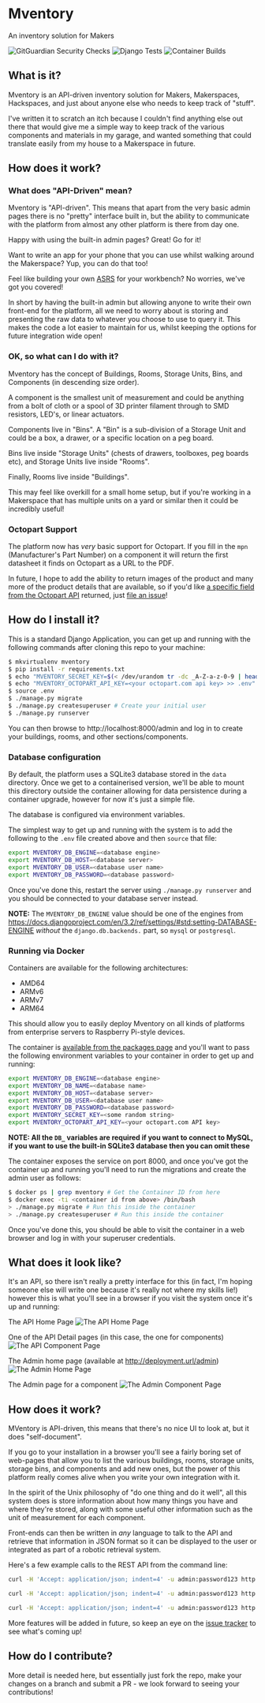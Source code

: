 # Mventory

An inventory solution for Makers

![GitGuardian Security Checks](https://github.com/makemonmouth/mventory/actions/workflows/gitguardian.yml/badge.svg)
 ![Django Tests](https://github.com/makemonmouth/mventory/actions/workflows/django_checks.yml/badge.svg)
 ![Container Builds](https://github.com/makemonmouth/mventory/actions/workflows/django_checks.yml/badge.svg)


## What is it?

Mventory is an API-driven inventory solution for Makers, Makerspaces, Hackspaces, and just about anyone else who needs to keep track of "stuff".

I've written it to scratch an itch because I couldn't find anything else out there that would give me a simple way to keep track of the various components and materials in my garage, and wanted something that could translate easily from my house to a Makerspace in future.

## How does it work?

### What does "API-Driven" mean?

Mventory is "API-driven".  This means that apart from the very basic admin pages there is no "pretty" interface built in, but the ability to communicate with the platform from almost any other platform is there from day one.

Happy with using the built-in admin pages? Great! Go for it!

Want to write an app for your phone that you can use whilst walking around the Makerspace? Yup, you can do that too!

Feel like building your own [ASRS](https://en.wikipedia.org/wiki/Automated_storage_and_retrieval_system) for your workbench? No worries, we've got you covered!

In short by having the built-in admin but allowing anyone to write their own front-end for the platform, all we need to worry about is storing and presenting the raw data to whatever you choose to use to query it.  This makes the code a lot easier to maintain for us, whilst keeping the options for future integration wide open!

### OK, so what can I do with it?

Mventory has the concept of Buildings, Rooms, Storage Units, Bins, and Components (in descending size order).

A component is the smallest unit of measurement and could be anything from a bolt of cloth or a spool of 3D printer filament through to SMD resistors, LED's, or linear actuators.

Components live in "Bins".  A "Bin" is a sub-division of a Storage Unit and could be a box, a drawer, or a specific location on a peg board.

Bins live inside "Storage Units" (chests of drawers, toolboxes, peg boards etc), and Storage Units live inside "Rooms".

Finally, Rooms live inside "Buildings".

This may feel like overkill for a small home setup, but if you're working in a Makerspace that has multiple units on a yard or similar then it could be incredibly useful!

### Octopart Support

The platform now has *very* basic support for Octopart.  If you fill in the `mpn` (Manufacturer's Part Number) on a component it will return the first datasheet it finds on Octopart as a URL to the PDF.

In future, I hope to add the ability to return images of the product and many more of the product details that are available, so if you'd like [a specific field from the Octopart API](https://octopart.com/api/v4/reference) returned, just [file an issue](https://github.com/makemonmouth/mventory/issues)!

## How do I install it?

This is a standard Django Application, you can get up and running with the following commands after cloning this repo to your machine:

```bash
$ mkvirtualenv mventory
$ pip install -r requirements.txt
$ echo "MVENTORY_SECRET_KEY=$(< /dev/urandom tr -dc _A-Z-a-z-0-9 | head -c${1:-32};echo;)" >> .env
$ echo "MVENTORY_OCTOPART_API_KEY=<your octopart.com api key> >> .env"
$ source .env
$ ./manage.py migrate
$ ./manage.py createsuperuser # Create your initial user
$ ./manage.py runserver
```

You can then browse to http://localhost:8000/admin and log in to create your buildings, rooms, and other sections/components.

### Database configuration

By default, the platform uses a SQLite3 database stored in the `data` directory.  Once we get to a containerised version, we'll be able to mount this directory outside the container allowing for data persistence during a container upgrade, however for now it's just a simple file.

The database is configured via environment variables.

The simplest way to get up and running with the system is to add the following to the `.env` file created above and then `source` that file:

```bash
export MVENTORY_DB_ENGINE=<database engine>
export MVENTORY_DB_HOST=<database server>
export MVENTORY_DB_USER=<database user name>
export MVENTORY_DB_PASSWORD=<database password>
```
Once you've done this, restart the server using `./manage.py runserver` and you should be connected to your database server instead.

**NOTE:** The `MVENTORY_DB_ENGINE` value should be one of the engines from https://docs.djangoproject.com/en/3.2/ref/settings/#std:setting-DATABASE-ENGINE *without* the `django.db.backends.` part, so `mysql` or `postgresql`.

### Running via Docker

Containers are available for the following architectures:

   * AMD64
   * ARMv6
   * ARMv7
   * ARM64

This should allow you to easily deploy Mventory on all kinds of platforms from enterprise servers to Raspberry Pi-style devices.

The container is [available from the packages page](https://github.com/users/makemonmouth/packages/container/package/mventory) and you'll want to pass the following environment variables to your container in order to get up and running:

```bash
export MVENTORY_DB_ENGINE=<database engine>
export MVENTORY_DB_NAME=<database name>
export MVENTORY_DB_HOST=<database server>
export MVENTORY_DB_USER=<database user name>
export MVENTORY_DB_PASSWORD=<database password>
export MVENTORY_SECRET_KEY=<some random string>
export MVENTORY_OCTOPART_API_KEY=<your octopart.com API key>
```

**NOTE: All the `DB_` variables are required if you want to connect to MySQL, if you want to use the built-in SQLite3 database then you can omit these**

The container exposes the service on port 8000, and once you've got the container up and running you'll need to run the migrations and create the admin user as follows:

```bash
$ docker ps | grep mventory # Get the Container ID from here
$ docker exec -ti <container id from above> /bin/bash
> ./manage.py migrate # Run this inside the container
> ./manage.py createsuperuser # Run this inside the container
```

Once you've done this, you should be able to visit the container in a web browser and log in with your superuser credentials.

## What does it look like?

It's an API, so there isn't really a pretty interface for this (in fact, I'm hoping someone else will write one because it's really not where my skills lie!) however this is what you'll see in a browser if you visit the system once it's up and running:

The API Home Page
![The API Home Page](media/APIHomePage.png)

One of the API Detail pages (in this case, the one for components)
![The API Component Page](media/ComponentPage.png)

The Admin home page (available at http://deployment.url/admin)
![The Admin Home Page](media/AdminHomePage.png)

The Admin page for a component
![The Admin Component Page](media/AdminComponentPage.png)

## How does it work?

MVentory is API-driven, this means that there's no nice UI to look at, but it does "self-document".

If you go to your installation in a browser you'll see a fairly boring set of web-pages that allow you to list the various buildings, rooms, storage units, storage bins, and components and add new ones, but the power of this platform really comes alive when you write your own integration with it.

In the spirit of the Unix philosophy of "do one thing and do it well", all this system does is store information about how many things you have and where they're stored, along with some useful other information such as the unit of measurement for each component.

Front-ends can then be written in *any* language to talk to the API and retrieve that information in JSON format so it can be displayed to the user or integrated as part of a robotic retrieval system.

Here's a few example calls to the REST API from the command line:

```bash
curl -H 'Accept: application/json; indent=4' -u admin:password123 http://127.0.0.1:8000/rest/components/ # list all components in the system

curl -H 'Accept: application/json; indent=4' -u admin:password123 http://127.0.0.1:8000/rest/rooms/ # list all rooms in the system

curl -H 'Accept: application/json; indent=4' -u admin:password123 http://127.0.0.1:8000/rest/components/?search=555 # return all components with the value "555" in their name or product id
```

More features will be added in future, so keep an eye on the [issue tracker](https://github.com/makemonmouth/mventory/labels/enhancement) to see what's coming up!

## How do I contribute?

More detail is needed here, but essentially just fork the repo, make your changes on a branch and submit a PR - we look forward to seeing your contributions!
